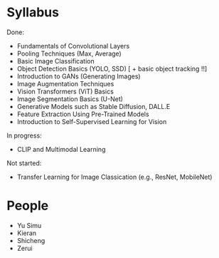 # Syllabus

Done:
- Fundamentals of Convolutional Layers 
- Pooling Techniques (Max, Average) 
- Basic Image Classification 
- Object Detection Basics (YOLO, SSD) [ + basic object tracking !!]
- Introduction to GANs (Generating Images)
- Image Augmentation Techniques
- Vision Transformers (ViT) Basics
- Image Segmentation Basics (U-Net)
- Generative Models such as Stable Diffusion, DALL.E
- Feature Extraction Using Pre-Trained Models
- Introduction to Self-Supervised Learning for Vision

In progress:
- CLIP and Multimodal Learning

Not started:
- Transfer Learning for Image Classication (e.g., ResNet, MobileNet)

# People
- Yu Simu
- Kieran
- Shicheng
- Zerui
              